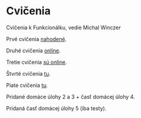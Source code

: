 ﻿# Cvičenia
Cvičenia k Funkcionálku, vedie Michal Winczer

Prvé cvičenia [nahodené](CV01/).

Druhé cvičenia [online](CV02/).

Tretie cvičenia [sú online](CV03/).

Štvrté cvičenia [tu](CV04/).

Piate cvičenia [tu](CV05/).

Pridané domáce úlohy 2 a 3 + časť domácej úlohy 4.

Pridaná časť domácej úlohy 5 (iba testy).
